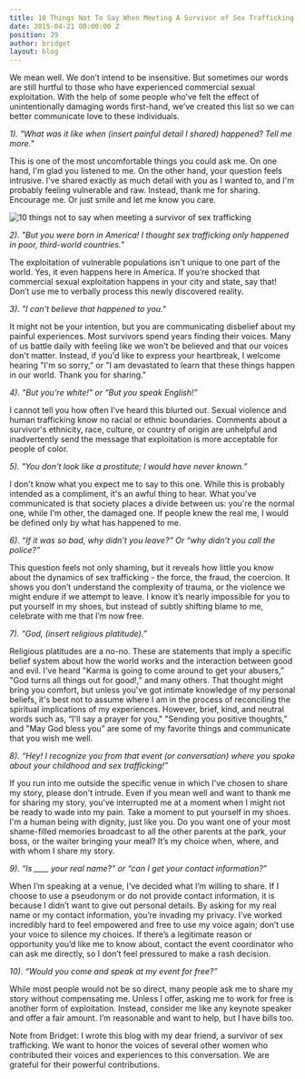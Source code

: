 ```yaml
---
title: 10 Things Not To Say When Meeting A Survivor of Sex Trafficking
date: 2015-04-21 00:00:00 Z
position: 29
author: bridget
layout: blog
---
```


We mean well. We don’t intend to be insensitive. But sometimes our words are still hurtful to those who have experienced commercial sexual exploitation. With the help of some people who’ve felt the effect of unintentionally damaging words first-hand, we’ve created this list so we can better communicate love to these individuals.

*1). "What was it like when (insert painful detail I shared) happened? Tell me more."*

This is one of the most uncomfortable things you could ask me. On one hand, I'm glad you listened to me. On the other hand, your question feels intrusive. I've shared exactly as much detail with you as I wanted to, and I'm probably feeling vulnerable and raw. Instead, thank me for sharing. Encourage me. Or just smile and let me know you care.

![10 things not to say when meeting a survivor of sex trafficking](/uploads/REST_10-things-not-to-say.jpg)

*2). "But you were born in America! I thought sex trafficking only happened in poor, third-world countries."*

The exploitation of vulnerable populations isn't unique to one part of the world. Yes, it even happens here in America. If you’re shocked that commercial sexual exploitation happens in your city and state, say that! Don’t use me to verbally process this newly discovered reality.

*3). "I can't believe that happened to you."*

It might not be your intention, but you are communicating disbelief about my painful experiences. Most survivors spend years finding their voices. Many of us battle daily with feeling like we won't be believed and that our voices don't matter. Instead, if you'd like to express your heartbreak, I welcome hearing "I'm so sorry,” or "I am devastated to learn that these things happen in our world. Thank you for sharing."

*4). "But you're white!" or “But you speak English!”*

I cannot tell you how often I've heard this blurted out. Sexual violence and human trafficking know no racial or ethnic boundaries. Comments about a survivor's ethnicity, race, culture, or country of origin are unhelpful and inadvertently send the message that exploitation is more acceptable for people of color.

*5). "You don't look like a prostitute; I would have never known.”*

I don't know what you expect me to say to this one. While this is probably intended as a compliment, it's an awful thing to hear. What you've communicated is that society places a divide between us: you're the normal one, while I'm other, the damaged one. If people knew the real me, I would be defined only by what has happened to me.

*6). “If it was so bad, why didn’t you leave?” Or “why didn’t you call the police?”*

This question feels not only shaming, but it reveals how little you know about the dynamics of sex trafficking - the force, the fraud, the coercion. It shows you don’t understand the complexity of trauma, or the violence we might endure if we attempt to leave. I know it’s nearly impossible for you to put yourself in my shoes, but instead of subtly shifting blame to me, celebrate with me that I’m now free.

*7). “God, (insert religious platitude).”*

Religious platitudes are a no-no. These are statements that imply a specific belief system about how the world works and the interaction between good and evil. I've heard "Karma is going to come around to get your abusers,” "God turns all things out for good!,” and many others. That thought might bring you comfort, but unless you've got intimate knowledge of my personal beliefs, it's best not to assume where I am in the process of reconciling the spiritual implications of my experiences. However, brief, kind, and neutral words such as, “I'll say a prayer for you," "Sending you positive thoughts,” and "May God bless you” are some of my favorite things and communicate that you wish me well.

*8). “Hey! I recognize you from that event (or conversation) where you spoke about your childhood and sex trafficking!”*

If you run into me outside the specific venue in which I've chosen to share my story, please don't intrude. Even if you mean well and want to thank me for sharing my story, you've interrupted me at a moment when I might not be ready to wade into my pain. Take a moment to put yourself in my shoes. I'm a human being with dignity, just like you. Do you want one of your most shame-filled memories broadcast to all the other parents at the park, your boss, or the waiter bringing your meal? It’s my choice when, where, and with whom I share my story.

*9). “Is ____ your real name?” or “can I get your contact information?”*

When I’m speaking at a venue, I’ve decided what I’m willing to share. If I choose to use a pseudonym or do not provide contact information, it is because I didn’t want to give out personal details. By asking for my real name or my contact information, you’re invading my privacy. I’ve worked incredibly hard to feel empowered and free to use my voice again; don’t use your voice to silence my choices. If there’s a legitimate reason or opportunity you’d like me to know about, contact the event coordinator who can ask me directly, so I don’t feel pressured to make a rash decision.

*10). “Would you come and speak at my event for free?”*

While most people would not be so direct, many people ask me to share my story without compensating me. Unless I offer, asking me to work for free is another form of exploitation. Instead, consider me like any keynote speaker and offer a fair amount. I’m reasonable and want to help, but I have bills too.

Note from Bridget: I wrote this blog with my dear friend, a survivor of sex trafficking. We want to honor the voices of several other women who contributed their voices and experiences to this conversation. We are grateful for their powerful contributions.